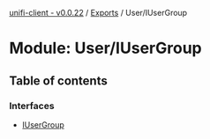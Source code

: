 [unifi-client - v0.0.22](../README.md) / [Exports](../modules.md) / User/IUserGroup

# Module: User/IUserGroup

## Table of contents

### Interfaces

- [IUserGroup](../interfaces/user_iusergroup.iusergroup.md)
